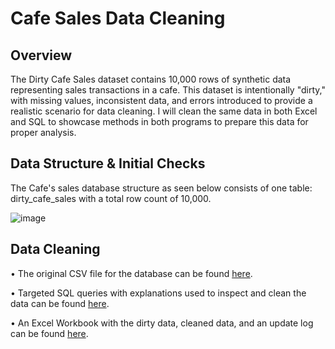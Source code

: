 # Cafe Sales Data Cleaning
## Overview
The Dirty Cafe Sales dataset contains 10,000 rows of synthetic data representing sales transactions in a cafe. This dataset is intentionally "dirty," with missing values, inconsistent data, and errors introduced to provide a realistic scenario for data cleaning.
I will clean the same data in both Excel and SQL to showcase methods in both programs to prepare this data for proper analysis.

## Data Structure & Initial Checks
The Cafe's sales database structure as seen below consists of one table: dirty_cafe_sales with a total row count of 10,000.

![image](https://github.com/user-attachments/assets/c45ee0fd-c37f-41c2-a3f8-5a0785a195e0)

## Data Cleaning
• The original CSV file for the database can be found [here](https://github.com/nbellinder/Cafe_Sales_Data_Cleaning/blob/main/dirty_cafe_sales.csv).

• Targeted SQL queries with explanations used to inspect and clean the data can be found [here](https://github.com/nbellinder/Cafe_Sales_Data_Cleaning/blob/main/SQL%20Dataset%20Cleaning%20Queries).

• An Excel Workbook with the dirty data, cleaned data, and an update log can be found [here](https://github.com/nbellinder/Cafe_Sales_Data_Cleaning/blob/main/dirty_cafe_sales_clean.xlsx).
